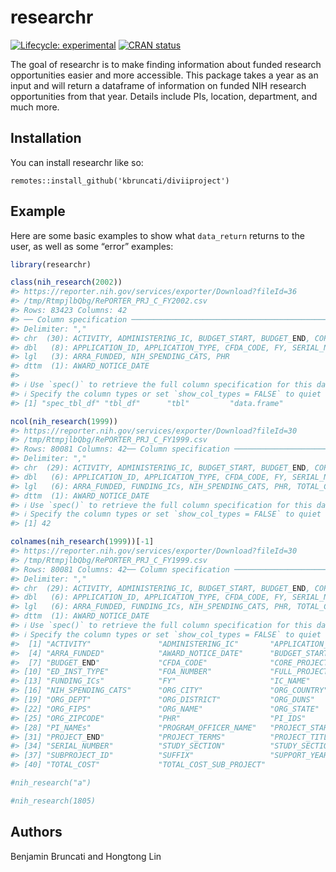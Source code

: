 
<!-- README.md is generated from README.Rmd. Please edit that file -->

# researchr

<!-- badges: start -->

[![Lifecycle:
experimental](https://img.shields.io/badge/lifecycle-experimental-orange.svg)](https://lifecycle.r-lib.org/articles/stages.html#experimental)
[![CRAN
status](https://www.r-pkg.org/badges/version/kbruncati)](https://CRAN.R-project.org/package=researchr)
<!-- badges: end -->

The goal of researchr is to make finding information about funded
research opportunities easier and more accessible. This package takes a
year as an input and will return a dataframe of information on funded
NIH research opportunities from that year. Details include PIs,
location, department, and much more.

## Installation

You can install researchr like so:

    remotes::install_github('kbruncati/diviiproject')

## Example

Here are some basic examples to show what `data_return` returns to the
user, as well as some “error” examples:

``` r
library(researchr)

class(nih_research(2002))
#> https://reporter.nih.gov/services/exporter/Download?fileId=36
#> /tmp/RtmpjlbQbg/RePORTER_PRJ_C_FY2002.csv
#> Rows: 83423 Columns: 42
#> ── Column specification ────────────────────────────────────────────────────────
#> Delimiter: ","
#> chr  (30): ACTIVITY, ADMINISTERING_IC, BUDGET_START, BUDGET_END, CORE_PROJEC...
#> dbl   (8): APPLICATION_ID, APPLICATION_TYPE, CFDA_CODE, FY, SERIAL_NUMBER, S...
#> lgl   (3): ARRA_FUNDED, NIH_SPENDING_CATS, PHR
#> dttm  (1): AWARD_NOTICE_DATE
#> 
#> ℹ Use `spec()` to retrieve the full column specification for this data.
#> ℹ Specify the column types or set `show_col_types = FALSE` to quiet this message.
#> [1] "spec_tbl_df" "tbl_df"      "tbl"         "data.frame"

ncol(nih_research(1999))  
#> https://reporter.nih.gov/services/exporter/Download?fileId=30
#> /tmp/RtmpjlbQbg/RePORTER_PRJ_C_FY1999.csv
#> Rows: 80081 Columns: 42── Column specification ────────────────────────────────────────────────────────
#> Delimiter: ","
#> chr  (29): ACTIVITY, ADMINISTERING_IC, BUDGET_START, BUDGET_END, CORE_PROJEC...
#> dbl   (6): APPLICATION_ID, APPLICATION_TYPE, CFDA_CODE, FY, SERIAL_NUMBER, S...
#> lgl   (6): ARRA_FUNDED, FUNDING_ICs, NIH_SPENDING_CATS, PHR, TOTAL_COST, TOT...
#> dttm  (1): AWARD_NOTICE_DATE
#> ℹ Use `spec()` to retrieve the full column specification for this data.
#> ℹ Specify the column types or set `show_col_types = FALSE` to quiet this message.
#> [1] 42

colnames(nih_research(1999))[-1] 
#> https://reporter.nih.gov/services/exporter/Download?fileId=30
#> /tmp/RtmpjlbQbg/RePORTER_PRJ_C_FY1999.csv
#> Rows: 80081 Columns: 42── Column specification ────────────────────────────────────────────────────────
#> Delimiter: ","
#> chr  (29): ACTIVITY, ADMINISTERING_IC, BUDGET_START, BUDGET_END, CORE_PROJEC...
#> dbl   (6): APPLICATION_ID, APPLICATION_TYPE, CFDA_CODE, FY, SERIAL_NUMBER, S...
#> lgl   (6): ARRA_FUNDED, FUNDING_ICs, NIH_SPENDING_CATS, PHR, TOTAL_COST, TOT...
#> dttm  (1): AWARD_NOTICE_DATE
#> ℹ Use `spec()` to retrieve the full column specification for this data.
#> ℹ Specify the column types or set `show_col_types = FALSE` to quiet this message.
#>  [1] "ACTIVITY"               "ADMINISTERING_IC"       "APPLICATION_TYPE"      
#>  [4] "ARRA_FUNDED"            "AWARD_NOTICE_DATE"      "BUDGET_START"          
#>  [7] "BUDGET_END"             "CFDA_CODE"              "CORE_PROJECT_NUM"      
#> [10] "ED_INST_TYPE"           "FOA_NUMBER"             "FULL_PROJECT_NUM"      
#> [13] "FUNDING_ICs"            "FY"                     "IC_NAME"               
#> [16] "NIH_SPENDING_CATS"      "ORG_CITY"               "ORG_COUNTRY"           
#> [19] "ORG_DEPT"               "ORG_DISTRICT"           "ORG_DUNS"              
#> [22] "ORG_FIPS"               "ORG_NAME"               "ORG_STATE"             
#> [25] "ORG_ZIPCODE"            "PHR"                    "PI_IDS"                
#> [28] "PI_NAMEs"               "PROGRAM_OFFICER_NAME"   "PROJECT_START"         
#> [31] "PROJECT_END"            "PROJECT_TERMS"          "PROJECT_TITLE"         
#> [34] "SERIAL_NUMBER"          "STUDY_SECTION"          "STUDY_SECTION_NAME"    
#> [37] "SUBPROJECT_ID"          "SUFFIX"                 "SUPPORT_YEAR"          
#> [40] "TOTAL_COST"             "TOTAL_COST_SUB_PROJECT"

#nih_research("a")

#nih_research(1805)
```

## Authors

Benjamin Bruncati and Hongtong Lin
